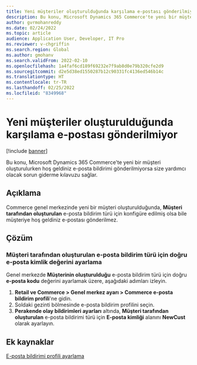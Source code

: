 ```yaml
---
title: Yeni müşteriler oluşturulduğunda karşılama e-postası gönderilmiyor
description: Bu konu, Microsoft Dynamics 365 Commerce'te yeni bir müşteri oluşturulurken hoş geldiniz e-posta bildirimi gönderilmiyorsa size yardımcı olacak sorun giderme kılavuzu sağlar.
author: gvrmohanreddy
ms.date: 02/24/2022
ms.topic: article
audience: Application User, Developer, IT Pro
ms.reviewer: v-chgriffin
ms.search.region: Global
ms.author: gmohanv
ms.search.validFrom: 2022-02-10
ms.openlocfilehash: 1a4faf6cd189f69232e7f9ab8d0e79b320cfe2d9
ms.sourcegitcommit: d2e5d38ed1550287b12c90331fc4136ed546b14c
ms.translationtype: HT
ms.contentlocale: tr-TR
ms.lasthandoff: 02/25/2022
ms.locfileid: "8349968"
---
```

# <a name="welcome-email-is-not-sent-when-new-customers-are-created"></a>Yeni müşteriler oluşturulduğunda karşılama e-postası gönderilmiyor

[!include [banner](../../includes/banner.md)]

Bu konu, Microsoft Dynamics 365 Commerce'te yeni bir müşteri oluşturulurken hoş geldiniz e-posta bildirimi gönderilmiyorsa size yardımcı olacak sorun giderme kılavuzu sağlar.

## <a name="description"></a>Açıklama

Commerce genel merkezinde yeni bir müşteri oluşturulduğunda, **Müşteri tarafından oluşturulan** e-posta bildirim türü için konfigüre edilmiş olsa bile müşteriye hoş geldiniz e-postası gönderilmez.

## <a name="resolution"></a>Çözüm

### <a name="set-the-correct-email-id-value-for-the-customer-created-email-notification-type"></a>Müşteri tarafından oluşturulan e-posta bildirim türü için doğru e-posta kimlik değerini ayarlama

Genel merkezde **Müşterinin oluşturulduğu** e-posta bildirim türü için doğru **e-posta kodu** değerini ayarlamak üzere, aşağıdaki adımları izleyin.

1. **Retail ve Commerce \> Genel merkez ayarı \> Commerce e-posta bildirim profili**'ne gidin.
1. Soldaki gezinti bölmesinde e-posta bildirim profilini seçin.
1. **Perakende olay bildirimleri ayarları** altında, **Müşteri tarafından oluşturulan** e-posta bildirimi türü için **E-posta kimliği** alanını **NewCust** olarak ayarlayın.

## <a name="additional-resources"></a>Ek kaynaklar

[E-posta bildirimi profili ayarlama](../email-notification-profiles.md)
